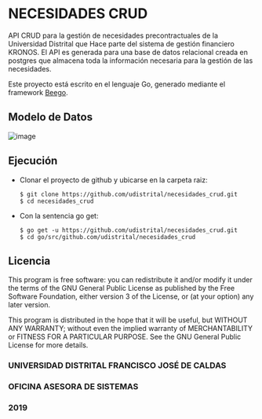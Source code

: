 # NECESIDADES CRUD

API CRUD para la gestión de necesidades precontractuales de la Universidad Distrital que Hace parte del sistema de gestión financiero KRONOS. El API es generada para una base de datos relacional creada en postgres que almacena toda la información necesaria para la gestión de las necesidades.

Este proyecto está escrito en el lenguaje Go, generado mediante el framework [Beego](https://beego.me/).

## Modelo de Datos
![image](https://user-images.githubusercontent.com/32855979/69995822-cc5bec80-151e-11ea-8dc5-1f077da866a1.png)

## Ejecución

- Clonar el proyecto de github y ubicarse en la carpeta raiz:
  ```
  $ git clone https://github.com/udistrital/necesidades_crud.git
  $ cd necesidades_crud
  ```
- Con la sentencia go get:
  ```
  $ go get -u https://github.com/udistrital/necesidades_crud.git
  $ cd go/src/github.com/udistrital/necesidades_crud
  ```
  
## Licencia
This program is free software: you can redistribute it and/or modify it under the terms of the GNU General Public License as published by the Free Software Foundation, either version 3 of the License, or (at your option) any later version.

This program is distributed in the hope that it will be useful, but WITHOUT ANY WARRANTY; without even the implied warranty of MERCHANTABILITY or FITNESS FOR A PARTICULAR PURPOSE. See the GNU General Public License for more details.


### UNIVERSIDAD DISTRITAL FRANCISCO JOSÉ DE CALDAS
### OFICINA ASESORA DE SISTEMAS
### 2019
